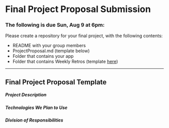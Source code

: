 # Final Project Proposal Submission  

### The following is due Sun, Aug 9 at 6pm:  
  
Please create a repository for your final project, with the following contents:  
  *  README with your group members  
  *  ProjectProposal.md (template below) 
  *  Folder that contains your app  
  *  Folder that contains Weekly Retros (template [here](WeeklyRetroTemplate.md))  
  
---
## Final Project Proposal Template

##### Project Description
##### Technologies We Plan to Use
##### Division of Responsibilities
